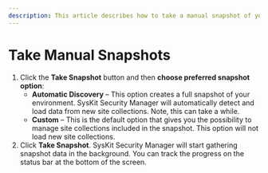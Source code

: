 ```yaml
---
description: This article describes how to take a manual snapshot of your environment.
---
```


# Take Manual Snapshots

1. Click the **Take Snapshot** button and then **choose preferred snapshot option**:
   * **Automatic Discovery** – This option creates a full snapshot of your environment. SysKit Security Manager will automatically detect and load data from new site collections. Note, this can take a while.
   * **Custom** – This is the default option that gives you the possibility to manage site collections included in the snapshot. This option will not load new site collections.
2. Click **Take Snapshot**. SysKit Security Manager will start gathering snapshot data in the background. You can track the progress on the status bar at the bottom of the screen.

